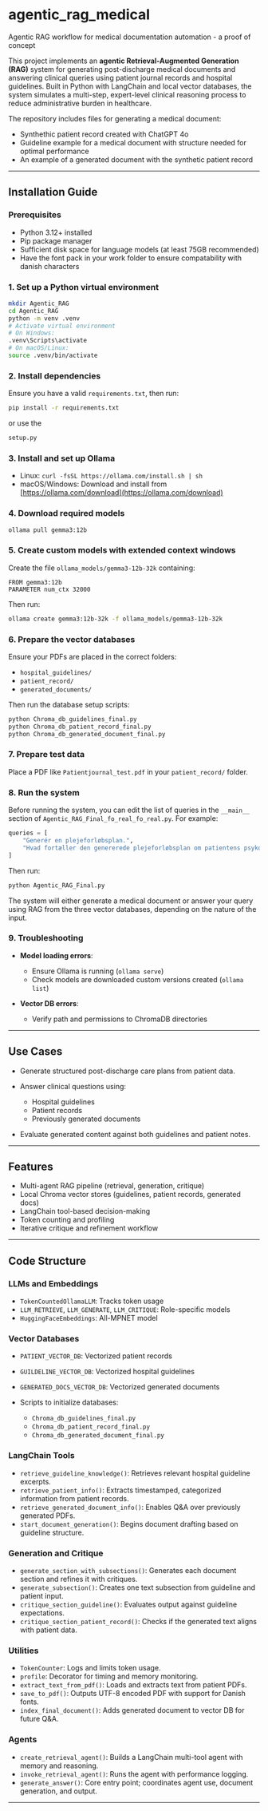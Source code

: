 # agentic_rag_medical
Agentic RAG workflow for medical documentation automation - a proof of concept

This project implements an **agentic Retrieval-Augmented Generation (RAG)** system for generating post-discharge medical documents and answering clinical queries using patient journal records and hospital guidelines. Built in Python with LangChain and local vector databases, the system simulates a multi-step, expert-level clinical reasoning process to reduce administrative burden in healthcare.

The repository includes files for generating a medical document: 
* Synthethic patient record created with ChatGPT 4o
* Guideline example for a medical document with structure needed for optimal performance
* An example of a generated document with the synthetic patient record

---

## Installation Guide

### Prerequisites

* Python 3.12+ installed
* Pip package manager
* Sufficient disk space for language models (at least 75GB recommended)
* Have the font pack in your work folder to ensure compatability with danish characters

### 1. Set up a Python virtual environment

```bash
mkdir Agentic_RAG
cd Agentic_RAG
python -m venv .venv
# Activate virtual environment
# On Windows:
.venv\Scripts\activate
# On macOS/Linux:
source .venv/bin/activate
```

### 2. Install dependencies

Ensure you have a valid `requirements.txt`, then run:

```bash
pip install -r requirements.txt
```
or use the 
```bash
setup.py
```

### 3. Install and set up Ollama

* Linux: `curl -fsSL https://ollama.com/install.sh | sh`
* macOS/Windows: Download and install from [https://ollama.com/download](https://ollama.com/download)

### 4. Download required models

```bash
ollama pull gemma3:12b
```

### 5. Create custom models with extended context windows

Create the file `ollama_models/gemma3-12b-32k` containing:

```
FROM gemma3:12b
PARAMETER num_ctx 32000
```

Then run:

```bash
ollama create gemma3:12b-32k -f ollama_models/gemma3-12b-32k
```

### 6. Prepare the vector databases

Ensure your PDFs are placed in the correct folders:

* `hospital_guidelines/`
* `patient_record/`
* `generated_documents/`

Then run the database setup scripts:

```bash
python Chroma_db_guidelines_final.py
python Chroma_db_patient_record_final.py
python Chroma_db_generated_document_final.py
```

### 7. Prepare test data

Place a PDF like `Patientjournal_test.pdf` in your `patient_record/` folder.

### 8. Run the system

Before running the system, you can edit the list of queries in the `__main__` section of `Agentic_RAG_Final_fo_real_fo_real.py`. For example:

```python
queries = [
    "Generér en plejeforløbsplan.",
    "Hvad fortæller den genererede plejeforløbsplan om patientens psykosociale forhold?"
]
```

Then run:

```bash
python Agentic_RAG_Final.py
```

The system will either generate a medical document or answer your query using RAG from the three vector databases, depending on the nature of the input.

### 9. Troubleshooting

* **Model loading errors**:

  * Ensure Ollama is running (`ollama serve`)
  * Check models are downloaded custom versions created (`ollama list`)
    
* **Vector DB errors**:

  * Verify path and permissions to ChromaDB directories

---

## Use Cases

* Generate structured post-discharge care plans from patient data.
* Answer clinical questions using:

  * Hospital guidelines
  * Patient records
  * Previously generated documents
* Evaluate generated content against both guidelines and patient notes.

---

## Features

* Multi-agent RAG pipeline (retrieval, generation, critique)
* Local Chroma vector stores (guidelines, patient records, generated docs)
* LangChain tool-based decision-making
* Token counting and profiling
* Iterative critique and refinement workflow

---


## Code Structure

### LLMs and Embeddings

* `TokenCountedOllamaLLM`: Tracks token usage
* `LLM_RETRIEVE`, `LLM_GENERATE`, `LLM_CRITIQUE`: Role-specific models
* `HuggingFaceEmbeddings`: All-MPNET model

### Vector Databases

* `PATIENT_VECTOR_DB`: Vectorized patient records
* `GUILDELINE_VECTOR_DB`: Vectorized hospital guidelines
* `GENERATED_DOCS_VECTOR_DB`: Vectorized generated documents
* Scripts to initialize databases:

  * `Chroma_db_guidelines_final.py`
  * `Chroma_db_patient_record_final.py`
  * `Chroma_db_generated_document_final.py`

### LangChain Tools

* `retrieve_guideline_knowledge()`: Retrieves relevant hospital guideline excerpts.
* `retrieve_patient_info()`: Extracts timestamped, categorized information from patient records.
* `retrieve_generated_document_info()`: Enables Q\&A over previously generated PDFs.
* `start_document_generation()`: Begins document drafting based on guideline structure.

### Generation and Critique

* `generate_section_with_subsections()`: Generates each document section and refines it with critiques.
* `generate_subsection()`: Creates one text subsection from guideline and patient input.
* `critique_section_guideline()`: Evaluates output against guideline expectations.
* `critique_section_patient_record()`: Checks if the generated text aligns with patient data.

### Utilities

* `TokenCounter`: Logs and limits token usage.
* `profile`: Decorator for timing and memory monitoring.
* `extract_text_from_pdf()`: Loads and extracts text from patient PDFs.
* `save_to_pdf()`: Outputs UTF-8 encoded PDF with support for Danish fonts.
* `index_final_document()`: Adds generated document to vector DB for future Q\&A.

### Agents

* `create_retrieval_agent()`: Builds a LangChain multi-tool agent with memory and reasoning.
* `invoke_retrieval_agent()`: Runs the agent with performance logging.
* `generate_answer()`: Core entry point; coordinates agent use, document generation, and output.

---


